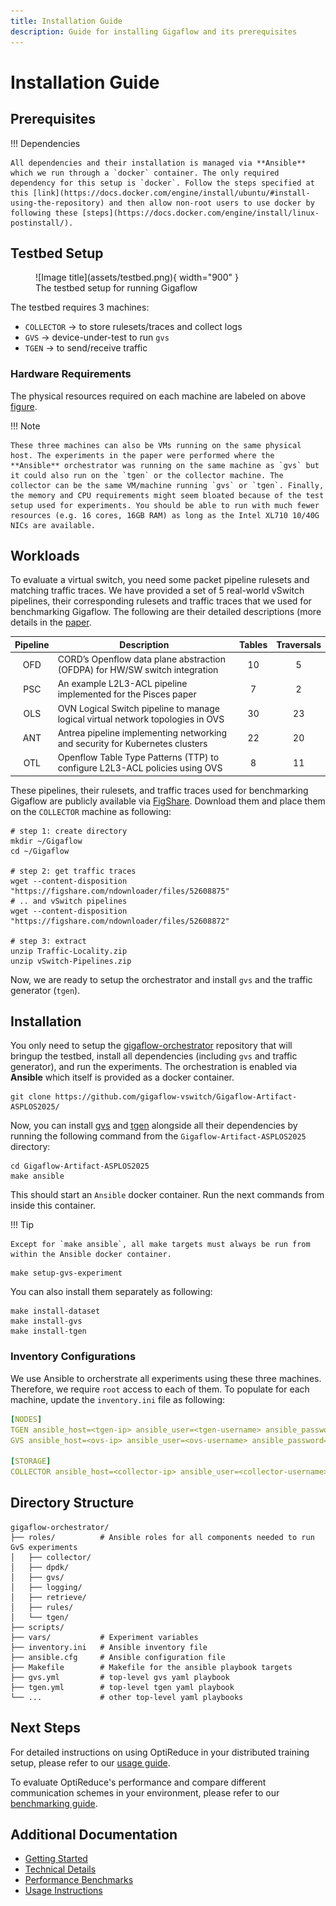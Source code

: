 ```yaml
---
title: Installation Guide
description: Guide for installing Gigaflow and its prerequisites
---
```


# Installation Guide

## Prerequisites

!!! Dependencies

    All dependencies and their installation is managed via **Ansible** which we run through a `docker` container. The only required dependency for this setup is `docker`. Follow the steps specified at this [link](https://docs.docker.com/engine/install/ubuntu/#install-using-the-repository) and then allow non-root users to use docker by following these [steps](https://docs.docker.com/engine/install/linux-postinstall/).

## Testbed Setup

<!-- ![Alt text](../figures/artifact.png) -->
<figure markdown="span" id="testbed-figure">
  ![Image title](assets/testbed.png){ width="900" }
  <figcaption>The testbed setup for running Gigaflow</figcaption>
</figure>

The testbed requires 3 machines: 

* `COLLECTOR` &#8594; to store rulesets/traces and collect logs
* `GVS` &#8594; device-under-test to run `gvs`
* `TGEN` &#8594; to send/receive traffic

### Hardware Requirements

The physical resources required on each machine are labeled on above [figure](#testbed-figure).

!!! Note

    These three machines can also be VMs running on the same physical host. The experiments in the paper were performed where the **Ansible** orchestrator was running on the same machine as `gvs` but it could also run on the `tgen` or the collector machine. The collector can be the same VM/machine running `gvs` or `tgen`. Finally, the memory and CPU requirements might seem bloated because of the test setup used for experiments. You should be able to run with much fewer resources (e.g. 16 cores, 16GB RAM) as long as the Intel XL710 10/40G NICs are available.

## Workloads
To evaluate a virtual switch, you need some packet pipeline rulesets and matching traffic traces.
We have provided a set of 5 real-world vSwitch pipelines, their corresponding rulesets and traffic traces that we used for benchmarking Gigaflow.
The following are their detailed descriptions (more details in the [paper](https://dl.acm.org/doi/10.1145/3676641.3716000).

| **Pipeline** | **Description** | **Tables** | **Traversals** |
|:--------:|-----------|:------:|:----------:|
| OFD | CORD’s Openflow data plane abstraction (OFDPA) for HW/SW switch integration | 10 | 5 |
| PSC | An example L2L3-ACL pipeline implemented for the Pisces paper | 7 | 2 |
| OLS | OVN Logical Switch pipeline to manage logical virtual network topologies in OVS | 30 | 23 |
| ANT | Antrea pipeline implementing networking and security for Kubernetes clusters | 22 | 20 |
| OTL | Openflow Table Type Patterns (TTP) to configure L2L3-ACL policies using OVS | 8 | 11 |

These pipelines, their rulesets, and traffic traces used for benchmarking Gigaflow are publicly available via [FigShare](https://figshare.com/articles/dataset/Gigaflow_vSwitch_Pipelines_and_Traffic_Traces/28489208).
Download them and place them on the `COLLECTOR` machine as following:

```shell title="COLLECTOR"
# step 1: create directory
mkdir ~/Gigaflow
cd ~/Gigaflow

# step 2: get traffic traces
wget --content-disposition "https://figshare.com/ndownloader/files/52608875"
# .. and vSwitch pipelines
wget --content-disposition "https://figshare.com/ndownloader/files/52608872"

# step 3: extract
unzip Traffic-Locality.zip
unzip vSwitch-Pipelines.zip
```

Now, we are ready to setup the orchestrator and install `gvs` and the traffic generator (`tgen`).

## Installation

You only need to setup the [gigaflow-orchestrator](https://github.com/gigaflow-vswitch/Gigaflow-Artifact-ASPLOS2025/) repository that will bringup the testbed, install all dependencies (including `gvs` and traffic generator), and run the experiments. 
The orchestration is enabled via **Ansible** which itself is provided as a docker container.

```shell
git clone https://github.com/gigaflow-vswitch/Gigaflow-Artifact-ASPLOS2025/
```

Now, you can install [gvs](https://github.com/gigaflow-vswitch/gvs) and [tgen](https://github.com/gigaflow-vswitch/tgen) alongside all their dependencies by running the following command from the `Gigaflow-Artifact-ASPLOS2025` directory:

```shell title="shell"
cd Gigaflow-Artifact-ASPLOS2025
make ansible
```

This should start an `Ansible` docker container.
Run the next commands from inside this container.

!!! Tip

    Except for `make ansible`, all make targets must always be run from within the Ansible docker container.

```shell title="Ansible Container"
make setup-gvs-experiment
```

You can also install them separately as following:

```shell title="Ansible Container"
make install-dataset
make install-gvs
make install-tgen
```

### Inventory Configurations

We use Ansible to orcherstrate all experiments using these three machines. Therefore, we require `root` access to each of them. To populate for each machine, update the `inventory.ini` file as following:

```yaml title="inventory.ini" linenums="1"
[NODES]
TGEN ansible_host=<tgen-ip> ansible_user=<tgen-username> ansible_password=<tgen-password> ansible_sudo_pass=<tgen-root-password>
GVS ansible_host=<ovs-ip> ansible_user=<ovs-username> ansible_password=<ovs-password> ansible_sudo_pass=<ovs-root-password>

[STORAGE]
COLLECTOR ansible_host=<collector-ip> ansible_user=<collector-username> ansible_password=<collector-password> ansible_sudo_pass=<collector-root-password> ansible_ssh_user=<collector-username> ansible_ssh_pass=<collector-root-password>
```

## Directory Structure

```
gigaflow-orchestrator/
├── roles/          # Ansible roles for all components needed to run GvS experiments
│   ├── collector/
│   ├── dpdk/
│   ├── gvs/
│   ├── logging/
│   ├── retrieve/
│   ├── rules/
│   └── tgen/
├── scripts/        
├── vars/           # Experiment variables
├── inventory.ini   # Ansible inventory file
├── ansible.cfg     # Ansible configuration file
├── Makefile        # Makefile for the ansible playbook targets
├── gvs.yml         # top-level gvs yaml playbook
├── tgen.yml        # top-level tgen yaml playbook
└── ...             # other top-level yaml playbooks
```

## Next Steps

For detailed instructions on using OptiReduce in your distributed training setup, please refer to our [usage guide](usage.md).

To evaluate OptiReduce's performance and compare different communication schemes in your environment, please refer to our [benchmarking guide](benchmarks.md).

## Additional Documentation

* [Getting Started](getting-started.md)
* [Technical Details](technical-details.md)
* [Performance Benchmarks](benchmarks.md)
* [Usage Instructions](usage.md)